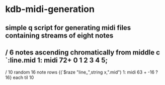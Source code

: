 # kdb-midi-generation
simple q script for generating midi files containing streams of eight notes 
----
/ 6 notes ascending chromatically from middle c
`:line.mid 1: midi 72+ 0 1 2 3 4 5;
----
/ 10 random 16 note rows
{(`$raze "line_",string x,".mid") 1: midi 63 + -16 ? 16} each til 10

